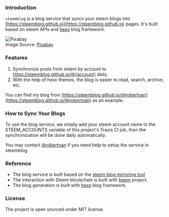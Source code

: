 ### Introduction

`steemblog` is a blog service that syncs your steem blogs into [https://steemblog.github.io](https://steemblog.github.io) pages. It's built based on steem APIs and [hexo](https://hexo.io) blog framework.

![Pixabay](https://cdn.pixabay.com/photo/2015/06/01/09/04/blog-793047_1280.jpg)
<br/>
Image Source: [Pixabay](https://cdn.pixabay.com/photo/2015/06/01/09/04/blog-793047_1280.jpg)


### Features

1. Synchronize posts from steem by account to https://steemblog.github.io/@{account} daily.
1. With the help of hexo themes, the blog is easier to read, search, archive, etc.

You can find my blog from [https://steemblog.github.io/@robertyan](https://steemblog.github.io/@robertyan) as an example.


### How to Sync Your Blogs

To use the blog service, we simply add your steem account name to the STEEM_ACCOUNTS variable of this project's Travis CI job, then the synchronization will be done daily automatically.

You may contact [@robertyan](https://busy.org/@robertyan) if you need help to setup the service in steemblog.


### Reference

- The blog service is built based on the [steem blog mirroring tool](https://github.com/think-in-universe/blog)
- The interaction with Steem blockchain is built with [beem](https://github.com/holgern/beem) project.
- The blog generation is built with [hexo](https://hexo.io) blog framework.


### License

The project is open sourced under MIT license.
